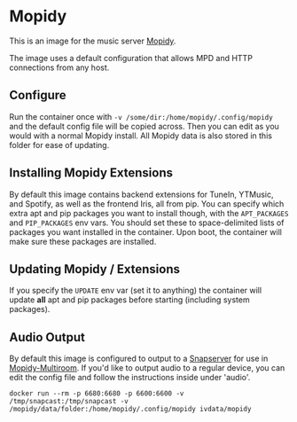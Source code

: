 # Mopidy
This is an image for the music server [Mopidy](https://github.com/mopidy/mopidy).

The image uses a default configuration that
allows MPD and HTTP connections from any host.

## Configure
Run the container once with `-v /some/dir:/home/mopidy/.config/mopidy` and the default config file will be copied across. Then you can edit as you would with a normal Mopidy install.
All Mopidy data is also stored in this folder for ease of updating.

## Installing Mopidy Extensions
By default this image contains backend extensions for TuneIn, YTMusic, and Spotify, as well as the frontend Iris, all from pip. You can specify which extra apt and pip packages you want to install though, with the `APT_PACKAGES` and `PIP_PACKAGES` env vars. You should set these to space-delimited lists of packages you want installed in the container. Upon boot, the container will make sure these packages are installed.

## Updating Mopidy / Extensions
If you specify the `UPDATE` env var (set it to anything) the container will update **all** apt and pip packages before starting (including system packages).

## Audio Output
By default this image is configured to output to a [Snapserver](https://github.com/IVData/dockerfiles/tree/master/snapserver) for use in [Mopidy-Multiroom](https://github.com/IVData/dockerfiles/tree/master/mopidy-multiroom). If you'd like to output audio to a regular device, you can edit the config file and follow the instructions inside under 'audio'.


`docker run --rm -p 6680:6680 -p 6600:6600 -v /tmp/snapcast:/tmp/snapcast -v /mopidy/data/folder:/home/mopidy/.config/mopidy ivdata/mopidy`

